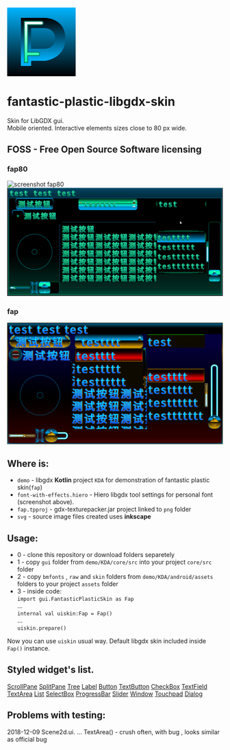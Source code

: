 ![logo](svg/skin_logo.svg)
# fantastic-plastic-libgdx-skin
Skin for LibGDX gui.  
Mobile oriented. Interactive elements sizes close to 80 px wide.  
## FOSS - Free Open Source Software licensing  

### fap80  
![screenshot fap80](fap80/demo/screenshot-fap80.gif)  
![screenshot fap80](fap80/demo/screenshot-fap80.png)  

### fap  
![screenshot](demo/screenshot.png)

## Where is:  
- `demo` - libgdx **Kotlin** project `KDA` for demonstration of fantastic plastic skin(`fap`)  
- `font-with-effects.hiero` - Hiero libgdx tool settings for personal font (screenshot above).
- `fap.tpproj` - gdx-texturepacker.jar project linked to `png` folder  
- `svg` - source image files created uses **inkscape**

## Usage:  
- 0 - clone this repository or download folders separetely  
- 1 - copy `gui` folder from `demo/KDA/core/src` into your project `core/src` folder  
- 2 - copy `bmfonts` , `raw` and `skin` folders from `demo/KDA/android/assets` folders to your project `assets` folder  
- 3 - inside code:  
`import gui.FantasticPlasticSkin as Fap`   
...  
`internal val uiskin:Fap = Fap()`  
...  
`uiskin.prepare()`  

Now you can use `uiskin` usual way. Default libgdx skin included inside `Fap()` instance.

## Styled widget's list.

[ScrollPane](https://libgdx.badlogicgames.com/ci/nightlies/docs/api/com/badlogic/gdx/scenes/scene2d/ui/ScrollPane.ScrollPaneStyle.html)
[SplitPane](https://libgdx.badlogicgames.com/ci/nightlies/docs/api/com/badlogic/gdx/scenes/scene2d/ui/SplitPane.SplitPaneStyle.html)
[Tree](https://libgdx.badlogicgames.com/ci/nightlies/docs/api/com/badlogic/gdx/scenes/scene2d/ui/Tree.TreeStyle.html)
[Label](https://libgdx.badlogicgames.com/ci/nightlies/docs/api/com/badlogic/gdx/scenes/scene2d/ui/Label.LabelStyle.html)
[Button](https://libgdx.badlogicgames.com/ci/nightlies/docs/api/com/badlogic/gdx/scenes/scene2d/ui/Button.ButtonStyle.html)
[TextButton](https://libgdx.badlogicgames.com/ci/nightlies/docs/api/com/badlogic/gdx/scenes/scene2d/ui/TextButton.TextButtonStyle.html)
[CheckBox](https://libgdx.badlogicgames.com/ci/nightlies/docs/api/com/badlogic/gdx/scenes/scene2d/ui/CheckBox.CheckBoxStyle.html)
[TextField](https://libgdx.badlogicgames.com/ci/nightlies/docs/api/com/badlogic/gdx/scenes/scene2d/ui/TextField.TextFieldStyle.html)
[TextArea](https://libgdx.badlogicgames.com/ci/nightlies/docs/api/com/badlogic/gdx/scenes/scene2d/ui/TextField.TextFieldStyle.html)
[List](https://libgdx.badlogicgames.com/ci/nightlies/docs/api/com/badlogic/gdx/scenes/scene2d/ui/List.ListStyle.html)
[SelectBox](https://libgdx.badlogicgames.com/ci/nightlies/docs/api/com/badlogic/gdx/scenes/scene2d/ui/SelectBox.SelectBoxStyle.html)
[ProgressBar](https://libgdx.badlogicgames.com/ci/nightlies/docs/api/com/badlogic/gdx/scenes/scene2d/ui/ProgressBar.ProgressBarStyle.html)
[Slider](https://libgdx.badlogicgames.com/ci/nightlies/docs/api/com/badlogic/gdx/scenes/scene2d/ui/Slider.SliderStyle.html)
[Window](https://libgdx.badlogicgames.com/ci/nightlies/docs/api/com/badlogic/gdx/scenes/scene2d/ui/Window.WindowStyle.html)
[Touchpad](https://libgdx.badlogicgames.com/ci/nightlies/docs/api/com/badlogic/gdx/scenes/scene2d/ui/Touchpad.TouchpadStyle.html)
[Dialog](https://libgdx.badlogicgames.com/ci/nightlies/docs/api/com/badlogic/gdx/scenes/scene2d/ui/Window.WindowStyle.html)

## Problems with testing:

2018-12-09
Scene2d.ui. ...
TextArea() - crush often, with bug , looks similar as official bug
